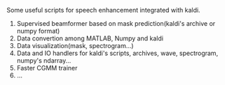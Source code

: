 Some useful scripts for speech enhancement integrated with kaldi.

1. Supervised beamformer based on mask prediction(kaldi's archive or numpy format)
2. Data convertion among MATLAB, Numpy and kaldi
3. Data visualization(mask, spectrogram...)
4. Data and IO handlers for kaldi's scripts, archives, wave, spectrogram, numpy's ndarray...
5. Faster CGMM trainer
6. ...